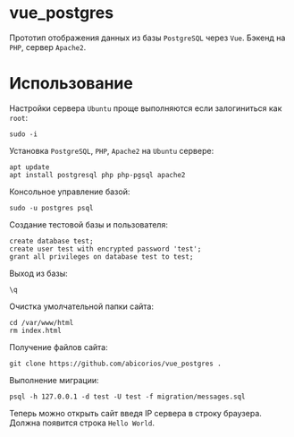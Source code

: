 # vue_postgres
Прототип отображения данных из базы `PostgreSQL` через `Vue`. Бэкенд на `PHP`, сервер `Apache2`.
# Использование
Настройки сервера `Ubuntu` проще выполняются если залогиниться как `root`:
```
sudo -i
```
Установка `PostgreSQL`, `PHP`, `Apache2` на `Ubuntu` сервере:
```
apt update
apt install postgresql php php-pgsql apache2
```
Консольное управление базой:
```
sudo -u postgres psql
```
Создание тестовой базы и пользователя:
```
create database test;
create user test with encrypted password 'test';
grant all privileges on database test to test;
```
Выход из базы:
```
\q
```
Очистка умолчательной папки сайта:
```
cd /var/www/html
rm index.html
```
Получение файлов сайта:
```
git clone https://github.com/abicorios/vue_postgres .
```
Выполнение миграции:
```
psql -h 127.0.0.1 -d test -U test -f migration/messages.sql
```
Теперь можно открыть сайт введя IP сервера в строку браузера. Должна появится строка `Hello World`.
